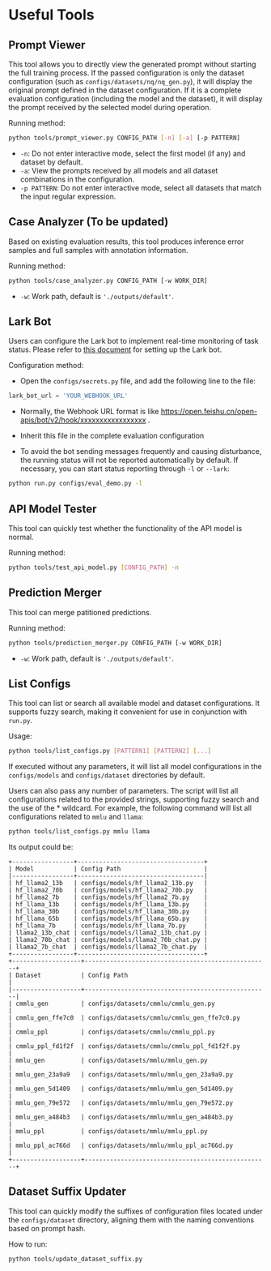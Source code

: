 # Useful Tools

## Prompt Viewer

This tool allows you to directly view the generated prompt without starting the full training process. If the passed configuration is only the dataset configuration (such as `configs/datasets/nq/nq_gen.py`), it will display the original prompt defined in the dataset configuration. If it is a complete evaluation configuration (including the model and the dataset), it will display the prompt received by the selected model during operation.

Running method:

```bash
python tools/prompt_viewer.py CONFIG_PATH [-n] [-a] [-p PATTERN]
```

- `-n`: Do not enter interactive mode, select the first model (if any) and dataset by default.
- `-a`: View the prompts received by all models and all dataset combinations in the configuration.
- `-p PATTERN`: Do not enter interactive mode, select all datasets that match the input regular expression.

## Case Analyzer (To be updated)

Based on existing evaluation results, this tool produces inference error samples and full samples with annotation information.

Running method:

```bash
python tools/case_analyzer.py CONFIG_PATH [-w WORK_DIR]
```

- `-w`: Work path, default is `'./outputs/default'`.

## Lark Bot

Users can configure the Lark bot to implement real-time monitoring of task status. Please refer to [this document](https://open.feishu.cn/document/ukTMukTMukTM/ucTM5YjL3ETO24yNxkjN?lang=zh-CN#7a28964d) for setting up the Lark bot.

Configuration method:

- Open the `configs/secrets.py` file, and add the following line to the file:

```python
lark_bot_url = 'YOUR_WEBHOOK_URL'
```

- Normally, the Webhook URL format is like https://open.feishu.cn/open-apis/bot/v2/hook/xxxxxxxxxxxxxxxxx .

- Inherit this file in the complete evaluation configuration

- To avoid the bot sending messages frequently and causing disturbance, the running status will not be reported automatically by default. If necessary, you can start status reporting through `-l` or `--lark`:

```bash
python run.py configs/eval_demo.py -l
```

## API Model Tester

This tool can quickly test whether the functionality of the API model is normal.

Running method:

```bash
python tools/test_api_model.py [CONFIG_PATH] -n
```

## Prediction Merger

This tool can merge patitioned predictions.

Running method:

```bash
python tools/prediction_merger.py CONFIG_PATH [-w WORK_DIR]
```

- `-w`: Work path, default is `'./outputs/default'`.

## List Configs

This tool can list or search all available model and dataset configurations. It supports fuzzy search, making it convenient for use in conjunction with `run.py`.

Usage:

```bash
python tools/list_configs.py [PATTERN1] [PATTERN2] [...]
```

If executed without any parameters, it will list all model configurations in the `configs/models` and `configs/dataset` directories by default.

Users can also pass any number of parameters. The script will list all configurations related to the provided strings, supporting fuzzy search and the use of the * wildcard. For example, the following command will list all configurations related to `mmlu` and `llama`:

```bash
python tools/list_configs.py mmlu llama
```

Its output could be:

```text
+-----------------+-----------------------------------+
| Model           | Config Path                       |
|-----------------+-----------------------------------|
| hf_llama2_13b   | configs/models/hf_llama2_13b.py   |
| hf_llama2_70b   | configs/models/hf_llama2_70b.py   |
| hf_llama2_7b    | configs/models/hf_llama2_7b.py    |
| hf_llama_13b    | configs/models/hf_llama_13b.py    |
| hf_llama_30b    | configs/models/hf_llama_30b.py    |
| hf_llama_65b    | configs/models/hf_llama_65b.py    |
| hf_llama_7b     | configs/models/hf_llama_7b.py     |
| llama2_13b_chat | configs/models/llama2_13b_chat.py |
| llama2_70b_chat | configs/models/llama2_70b_chat.py |
| llama2_7b_chat  | configs/models/llama2_7b_chat.py  |
+-----------------+-----------------------------------+
+-------------------+---------------------------------------------------+
| Dataset           | Config Path                                       |
|-------------------+---------------------------------------------------|
| cmmlu_gen         | configs/datasets/cmmlu/cmmlu_gen.py               |
| cmmlu_gen_ffe7c0  | configs/datasets/cmmlu/cmmlu_gen_ffe7c0.py        |
| cmmlu_ppl         | configs/datasets/cmmlu/cmmlu_ppl.py               |
| cmmlu_ppl_fd1f2f  | configs/datasets/cmmlu/cmmlu_ppl_fd1f2f.py        |
| mmlu_gen          | configs/datasets/mmlu/mmlu_gen.py                 |
| mmlu_gen_23a9a9   | configs/datasets/mmlu/mmlu_gen_23a9a9.py          |
| mmlu_gen_5d1409   | configs/datasets/mmlu/mmlu_gen_5d1409.py          |
| mmlu_gen_79e572   | configs/datasets/mmlu/mmlu_gen_79e572.py          |
| mmlu_gen_a484b3   | configs/datasets/mmlu/mmlu_gen_a484b3.py          |
| mmlu_ppl          | configs/datasets/mmlu/mmlu_ppl.py                 |
| mmlu_ppl_ac766d   | configs/datasets/mmlu/mmlu_ppl_ac766d.py          |
+-------------------+---------------------------------------------------+
```

## Dataset Suffix Updater

This tool can quickly modify the suffixes of configuration files located under the `configs/dataset` directory, aligning them with the naming conventions based on prompt hash.

How to run:

```bash
python tools/update_dataset_suffix.py
```
